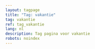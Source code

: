 ```yaml
---
layout: tagpage
title: "Tag: vakantie"
tag: vakantie
ref: tag_vakantie
lang: nl
description: Tag pagina voor vakantie
robots: noindex
---
```

